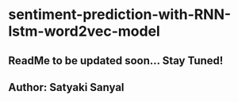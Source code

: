 # sentiment-prediction-with-RNN-lstm-word2vec-model
## ReadMe to be updated soon... Stay Tuned!
## Author: Satyaki Sanyal
